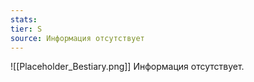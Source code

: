 ```yaml
---
stats: 
tier: S
source: Информация отсутствует
---
```

![[Placeholder_Bestiary.png]]
Информация отсутствует.
